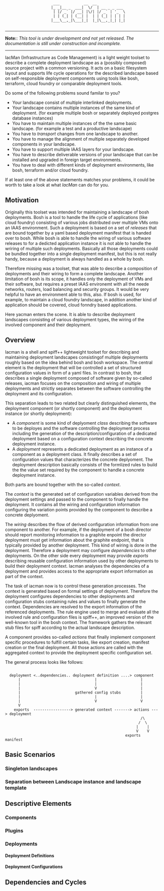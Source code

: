 ```
                      ___           __  __             
                     |_ _|__ _  ___|  \/  | __ _ _ ___ 
                      | |/ _` |/ __| |\/| |/ _` | '_  \ 
                      | | (_| | (__| |  | | (_| | | | |
                     |___\__,_|\___|_|  |_|\__,_|_| |_|
                                     

```

---

**Note:**: *This tool is under development and not yet released. The documentation is still under construction and incomplete.*

---

IacMan (Infrastructure as Code Management) is a light weight toolset to
describe a complete deployment landscape as a (possibly composed) source
project with a common versioning. It acts on a basic filesystem layout and
supports life cycle operations for the described
landscape based on self-responsible deployment components using tools like
bosh, terraform, cloud foundry or comparable deployment tools.


Do some of the following problems sound familar to you?

- Your landscape consist of multiple interlinked deployments.
- Your landscape contains multiple instances of the same kind of deployment.
  (for example multiple bosh or separately deployed postgres database instances)
- You have to maintain multiple instances of the the same basic landscape.
  (for example a test and a productive landscape)
- You have to _transport_ changes from one landscape to another.
- You have to manage the alignment of multiple separately developed components
  in your landscape.
- You have to support multiple IAAS layers for your landscape.
- You have to describe deliverable versions of your landscape that can
  be installed and upgraded in foreign target environments.
- You have to deal with different kinds of deployment environments, like bosh,
  terraform and/or cloud foundry.

If at least one of the above statements matches your problems, it could be
worth to take a look at what _IacMan_ can do for you.

## Motivation

Originally this toolset was intended for maintaining a landscape of bosh
deployments. Bosh is a tool to handle the life cycle of applications
(like cloud foundry)
consisting of various jobs distributed over multiple VMs onto an IAAS 
environment. Such a deployment is based on a set of _releases_ that are
bound together by a yaml based deployment manifest  that is handed over to
bosh. While bosh is able to handle the wiring of various software releases
to for a dedicted application instance it is not able to handle the wriring
of multiple such deployments. Basically all those deployments could be
bundled together into a single deployment manifest, but this is not really
handy, because a deployment is always handled as a whole by bosh.

Therefore missing was a toolset, that was able to describe a composition of
deployments and their wiring to form a complete landscape.
Another limitation of bosh is its scope, it handles only
the deployment of VMs and their software, but requires a preset IAAS
environemt with all the neede networks, routers, load balancing and security
groups. It would be very helpful to have an environment able to this, also.
If bosh is used, for example, to maintain a cloud foundry landscape, in
addition another kind of application should be covered, cloud fonndry based
applications.

Here yacman enters the scene. It is able to describe deployment landscapes
consisting of various deployment types, the wiring of the involved component
and their deployment.

## Overview

Iacman is a shell and spiff++ lightweight toolset for describing and
maintaining deployment landscapes consistingof multiple deployments roughly
based on the idea behind bosh and bosh workspace. The central element is the
deployment that will be controlled a set of structured configuration values in
form of a yaml files. In contrast to bosh, that describes a single deployment
composed of software given by so-called releases, iacman focuses on the
composition and wiring of multiple deployments and strictly separates between
the software controlling the deployment and its configuration.

This separation leads to two related but clearly distinguished elements, the 
deployment component (or shortly component) and the deployment instance (or
shortly deployment):

- A _component_ is some kind of deplyoment _class_ describing the software to
  be deployes and the software controlling the deployment process including 
  the generation of the description/configuration of a dedicated deployment 
  based on a configuration context describing the concrete deployment instance.
- A _deployment_ represents a dedicated deployment as an instance of a component
  as a deployment class. It finally describes a set of configuration values
  that characterizes the concrete deplyoment. The deployment description
  basically consists of the formlized rules to build the the value set required
  by the component to handle a concrete deployment instance.

Both parts are bound together with the so-called _context_.

The _context_ is the generated set of configuration variables derived from
the deployment settings and passed to the component to finally handle the
deployment. It contains all the wiring and configuration information
configuring the variation points provided by the component to describe a
concrete deplyoment.

The _wiring_ describes the flow of derived configuration information
from one component to another. For example, if the deployment of a bosh
director should report monitoring information to a graphite enpoint the
director deployment must get information about the graphite endpoint, that is
typically provided by another deployment. This kind of wiring is done
in the deployment. Therefore a deployment may configure _dependencies_ to
other deployments. On the other side every deployment may provide _exports_
describing reusable configuration information used by other deployments to
build their deployment context. Iacman analyses the dependencies of a
deployment and provides access to the appropriate export information as part
of the context.

The task of iacman now is to control these generation processes. The context
is generated based on formal settings of deployment. Therefore the deployment
configures dependencies to other deployments and configuration stubs containing
rules and values to finally generate the context. Dependencies are resolved to
the export information of the referenced deployments. The rule engine used to
merge and evaluate all the involved rule and configuration files is spiff++,
an improved version of the well-known tool in the bosh context. The framework
gathers the relevant stub files for spiff according to the actual landscape
description.

A component provides so-called _actions_ that finally implement component
specific procedures to fulfill certain tasks, like export creation, manifest
creation or the final deployment. All those actions are called with the 
aggregated context to provide the deployment specific configuration set.

The general process looks like follows:

```

  deployment <..dependencies.. deployment definition ....> component
      |                                  |                    |
      |                                  |                    |
      |                                  V                    |
      |                         gathered config stubs         |
      |                                  |                    |
      |                                  V                    V
      V
    exports  -----------------> generated context -------> actions ---> deployment
                                                              /\
                                                             /  \
                                                            |    |
                                                            V    V
                                                       exports  manifest  

```

## Basic Scenarios

### Singleton landscapes

### Separation between Landscape instance and landscape template

## Descriptive Elements

### Components

### Plugins

### Deployments

#### Deployment Definitions

#### Deployment Configurations

## Dependencies and Cycles
